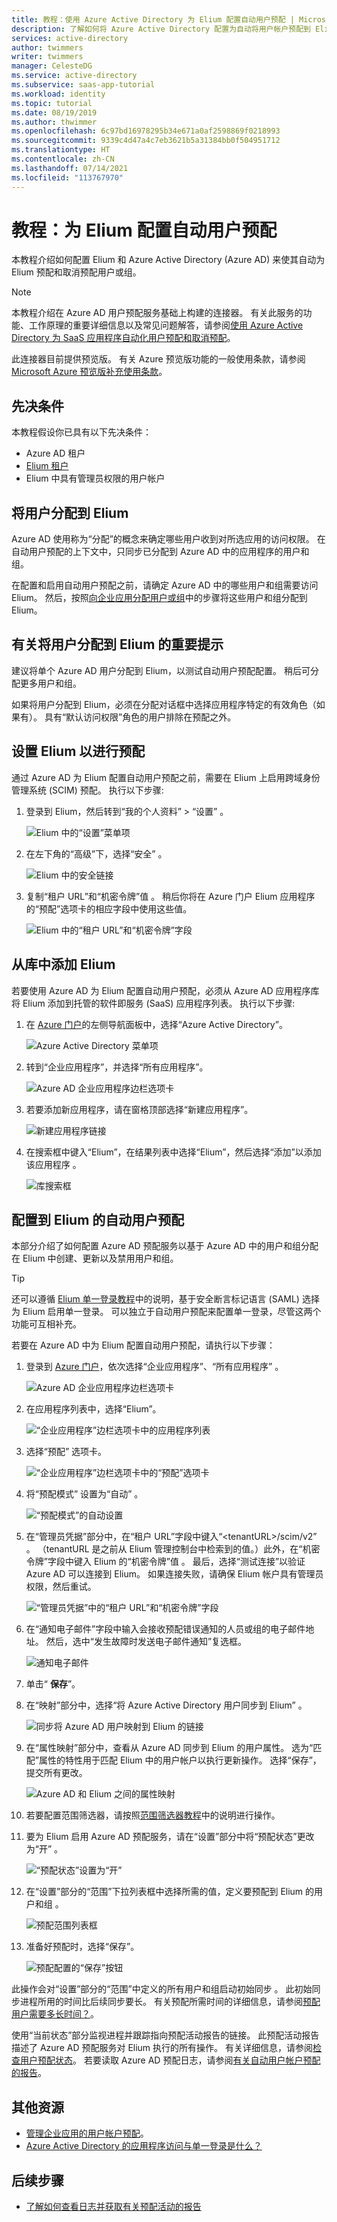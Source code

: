 ```yaml
---
title: 教程：使用 Azure Active Directory 为 Elium 配置自动用户预配 | Microsoft Docs
description: 了解如何将 Azure Active Directory 配置为自动将用户帐户预配到 Elium 和取消其预配。
services: active-directory
author: twimmers
writer: twimmers
manager: CelesteDG
ms.service: active-directory
ms.subservice: saas-app-tutorial
ms.workload: identity
ms.topic: tutorial
ms.date: 08/19/2019
ms.author: thwimmer
ms.openlocfilehash: 6c97bd16978295b34e671a0af2598869f0218993
ms.sourcegitcommit: 9339c4d47a4c7eb3621b5a31384bb0f504951712
ms.translationtype: HT
ms.contentlocale: zh-CN
ms.lasthandoff: 07/14/2021
ms.locfileid: "113767970"
---
```

# <a name="tutorial-configure-elium-for-automatic-user-provisioning"></a>教程：为 Elium 配置自动用户预配

本教程介绍如何配置 Elium 和 Azure Active Directory (Azure AD) 来使其自动为 Elium 预配和取消预配用户或组。

> [!NOTE]
> 本教程介绍在 Azure AD 用户预配服务基础上构建的连接器。 有关此服务的功能、工作原理的重要详细信息以及常见问题解答，请参阅[使用 Azure Active Directory 为 SaaS 应用程序自动化用户预配和取消预配](../app-provisioning/user-provisioning.md)。
>
> 此连接器目前提供预览版。 有关 Azure 预览版功能的一般使用条款，请参阅 [Microsoft Azure 预览版补充使用条款](https://azure.microsoft.com/support/legal/preview-supplemental-terms/)。

## <a name="prerequisites"></a>先决条件

本教程假设你已具有以下先决条件：

* Azure AD 租户
* [Elium 租户](https://www.elium.com/pricing/)
* Elium 中具有管理员权限的用户帐户

## <a name="assigning-users-to-elium"></a>将用户分配到 Elium

Azure AD 使用称为“分配”的概念来确定哪些用户收到对所选应用的访问权限。 在自动用户预配的上下文中，只同步已分配到 Azure AD 中的应用程序的用户和组。

在配置和启用自动用户预配之前，请确定 Azure AD 中的哪些用户和组需要访问 Elium。 然后，按照[向企业应用分配用户或组](../manage-apps/assign-user-or-group-access-portal.md)中的步骤将这些用户和组分配到 Elium。

## <a name="important-tips-for-assigning-users-to-elium"></a>有关将用户分配到 Elium 的重要提示 

建议将单个 Azure AD 用户分配到 Elium，以测试自动用户预配配置。 稍后可分配更多用户和组。

如果将用户分配到 Elium，必须在分配对话框中选择应用程序特定的有效角色（如果有）。 具有“默认访问权限”角色的用户排除在预配之外。

## <a name="set-up-elium-for-provisioning"></a>设置 Elium 以进行预配

通过 Azure AD 为 Elium 配置自动用户预配之前，需要在 Elium 上启用跨域身份管理系统 (SCIM) 预配。 执行以下步骤:

1. 登录到 Elium，然后转到“我的个人资料” > “设置” 。

    ![Elium 中的“设置”菜单项](media/Elium-provisioning-tutorial/setting.png)

1. 在左下角的“高级”下，选择“安全” 。

    ![Elium 中的安全链接](media/Elium-provisioning-tutorial/security.png)

1. 复制“租户 URL”和“机密令牌”值 。 稍后你将在 Azure 门户 Elium 应用程序的“预配”选项卡的相应字段中使用这些值。

    ![Elium 中的“租户 URL”和“机密令牌”字段](media/Elium-provisioning-tutorial/token.png)

## <a name="add-elium-from-the-gallery"></a>从库中添加 Elium

若要使用 Azure AD 为 Elium 配置自动用户预配，必须从 Azure AD 应用程序库将 Elium 添加到托管的软件即服务 (SaaS) 应用程序列表。 执行以下步骤:

1. 在 [Azure 门户](https://portal.azure.com)的左侧导航面板中，选择“Azure Active Directory”。

    ![Azure Active Directory 菜单项](common/select-azuread.png)

1. 转到“企业应用程序”，并选择“所有应用程序”。 

     ![Azure AD 企业应用程序边栏选项卡](common/enterprise-applications.png)

1. 若要添加新应用程序，请在窗格顶部选择“新建应用程序”。

    ![新建应用程序链接](common/add-new-app.png)

1. 在搜索框中键入“Elium”，在结果列表中选择“Elium”，然后选择“添加”以添加该应用程序  。

    ![库搜索框](common/search-new-app.png)

## <a name="configure-automatic-user-provisioning-to-elium"></a>配置到 Elium 的自动用户预配

本部分介绍了如何配置 Azure AD 预配服务以基于 Azure AD 中的用户和组分配在 Elium 中创建、更新以及禁用用户和组。

> [!TIP]
> 还可以遵循 [Elium 单一登录教程](Elium-tutorial.md)中的说明，基于安全断言标记语言 (SAML) 选择为 Elium 启用单一登录。 可以独立于自动用户预配来配置单一登录，尽管这两个功能可互相补充。

若要在 Azure AD 中为 Elium 配置自动用户预配，请执行以下步骤：

1. 登录到 [Azure 门户](https://portal.azure.com)，依次选择“企业应用程序”、“所有应用程序” 。

    ![Azure AD 企业应用程序边栏选项卡](common/enterprise-applications.png)

1. 在应用程序列表中，选择“Elium”。

    ![“企业应用程序”边栏选项卡中的应用程序列表](common/all-applications.png)

1. 选择“预配”  选项卡。

    ![“企业应用程序”边栏选项卡中的“预配”选项卡](common/provisioning.png)

1. 将“预配模式”  设置为“自动”  。

    ![“预配模式”的自动设置](common/provisioning-automatic.png)

1. 在“管理员凭据”部分中，在“租户 URL”字段中键入“\<tenantURL\>/scim/v2”  。 （tenantURL 是之前从 Elium 管理控制台中检索到的值。）此外，在“机密令牌”字段中键入 Elium 的“机密令牌”值 。 最后，选择“测试连接”以验证 Azure AD 可以连接到 Elium。 如果连接失败，请确保 Elium 帐户具有管理员权限，然后重试。

    ![“管理员凭据”中的“租户 URL”和“机密令牌”字段](common/provisioning-testconnection-tenanturltoken.png)

1. 在“通知电子邮件”字段中输入会接收预配错误通知的人员或组的电子邮件地址。 然后，选中“发生故障时发送电子邮件通知”复选框。

    ![通知电子邮件](common/provisioning-notification-email.png)

1. 单击“ **保存**”。

1. 在“映射”部分中，选择“将 Azure Active Directory 用户同步到 Elium” 。

    ![同步将 Azure AD 用户映射到 Elium 的链接](media/Elium-provisioning-tutorial/usermapping.png)

1. 在“属性映射”部分中，查看从 Azure AD 同步到 Elium 的用户属性。 选为“匹配”属性的特性用于匹配 Elium 中的用户帐户以执行更新操作。 选择“保存”，提交所有更改。

    ![Azure AD 和 Elium 之间的属性映射](media/Elium-provisioning-tutorial/userattribute.png)

1. 若要配置范围筛选器，请按照[范围筛选器教程](../app-provisioning/define-conditional-rules-for-provisioning-user-accounts.md)中的说明进行操作。

1. 要为 Elium 启用 Azure AD 预配服务，请在“设置”部分中将“预配状态”更改为“开”  。

    ![“预配状态”设置为“开”](common/provisioning-toggle-on.png)

1. 在“设置”部分的“范围”下拉列表框中选择所需的值，定义要预配到 Elium 的用户和组 。

    ![预配范围列表框](common/provisioning-scope.png)

1. 准备好预配时，选择“保存”。

    ![预配配置的“保存”按钮](common/provisioning-configuration-save.png)

此操作会对“设置”部分的“范围”中定义的所有用户和组启动初始同步 。 此初始同步进程所用的时间比后续同步要长。 有关预配所需时间的详细信息，请参阅[预配用户需要多长时间？](../app-provisioning/application-provisioning-when-will-provisioning-finish-specific-user.md#how-long-will-it-take-to-provision-users)。

使用“当前状态”部分监视进程并跟踪指向预配活动报告的链接。 此预配活动报告描述了 Azure AD 预配服务对 Elium 执行的所有操作。 有关详细信息，请参阅[检查用户预配状态](../app-provisioning/application-provisioning-when-will-provisioning-finish-specific-user.md)。 若要读取 Azure AD 预配日志，请参阅[有关自动用户帐户预配的报告](../app-provisioning/check-status-user-account-provisioning.md)。

## <a name="additional-resources"></a>其他资源

* [管理企业应用的用户帐户预配](../app-provisioning/configure-automatic-user-provisioning-portal.md)。
* [Azure Active Directory 的应用程序访问与单一登录是什么？](../manage-apps/what-is-single-sign-on.md)

## <a name="next-steps"></a>后续步骤

* [了解如何查看日志并获取有关预配活动的报告](../app-provisioning/check-status-user-account-provisioning.md)
